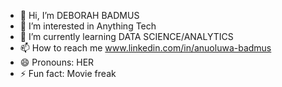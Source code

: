 - 👋 Hi, I’m DEBORAH BADMUS
- 👀 I’m interested in Anything Tech
- 🌱 I’m currently learning DATA SCIENCE/ANALYTICS
- 📫 How to reach me www.linkedin.com/in/anuoluwa-badmus
- 😄 Pronouns: HER
- ⚡ Fun fact: Movie freak

<!---
DEBORAH-BADMUS/DEBORAH-BADMUS is a ✨ special ✨ repository because its `README.md` (this file) appears on your GitHub profile.
You can click the Preview link to take a look at your changes.
--->
